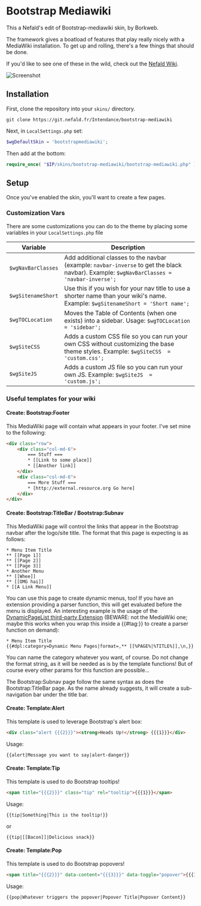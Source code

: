 # Bootstrap Mediawiki


This a Nefald's edit of Bootstrap-mediawiki skin, by Borkweb.

The framework gives a boatload of features that play really nicely with a MediaWiki installation.  To get up and rolling, there's a few things that should be done.

If you'd like to see one of these in the wild, check out the [Nefald Wiki](https://nefald.fr/wiki/).

![Screenshot](https://i.imgur.com/whmcEC8.png)

## Installation
First, clone the repository into your `skins/` directory.

```
git clone https://git.nefald.fr/Intendance/bootstrap-mediawiki
```

Next, in `LocalSettings.php` set:

```php
$wgDefaultSkin = 'bootstrapmediawiki';
```

Then add at the bottom:

```php
require_once( "$IP/skins/bootstrap-mediawiki/bootstrap-mediawiki.php" );
```

## Setup
Once you've enabled the skin, you'll want to create a few pages.

### Customization Vars

There are some customizations you can do to the theme by placing some variables in your `LocalSettings.php` file

Variable | Description
---------|------------
`$wgNavBarClasses` | Add additional classes to the navbar (example: `navbar-inverse` to get the black navbar). Example: `$wgNavBarClasses = 'navbar-inverse';`
`$wgSitenameShort` | Use this if you wish for your nav title to use a shorter name than your wiki's name. Example: `$wgSitenameShort = 'Short name';`
`$wgTOCLocation` | Moves the Table of Contents (when one exists) into a sidebar. Usage: `$wgTOCLocation = 'sidebar';`
`$wgSiteCSS` | Adds a custom CSS file so you can run your own CSS without customizing the base theme styles. Example: `$wgSiteCSS  = 'custom.css';`
`$wgSiteJS` | Adds a custom JS file so you can run your own JS. Example: `$wgSiteJS  = 'custom.js';`

### Useful templates for your wiki

#### Create: Bootstrap:Footer
This MediaWiki page will contain what appears in your footer.  I've set mine to the following:

```html
<div class="row">
	<div class="col-md-6">
		=== Stuff ===
		* [[Link to some place]]
		* [[Another link]]
	</div>
	<div class="col-md-6">
		=== More Stuff ===
		* [http://external.resource.org Go here]
	</div>
</div>
```


#### Create: Bootstrap:TitleBar / Bootstrap:Subnav
This MediaWiki page will control the links that appear in the Bootstrap navbar after the logo/site title.  The format that this page is expecting is as follows:

```
* Menu Item Title
** [[Page 1]]
** [[Page 2]]
** [[Page 3]]
* Another Menu
** [[Whee]]
** [[OMG hai]]
* [[A Link Menu]]
```

You can use this page to create dynamic menus, too! If you have an extension providing a parser function, this will get evaluated before the menu is displayed.
An interesting example is the usage of the [DynamicPageList third-party Extension](http://www.mediawiki.org/wiki/Extension:DynamicPageList_%28third-party%29) (BEWARE: not the MediaWiki one; maybe this works when you wrap this inside a {{#tag:}} to create a parser function on demand):

```
* Menu Item Title
{{#dpl:category=Dynamic Menu Pages|format=,** [[%PAGE%|%TITLE%]],\n,}}
```

You can name the category whatever you want, of course. Do not change the format string, as it will be needed as is by the template functions! But of course every other params for this function are possible...

The Bootstrap:Subnav page follow the same syntax as does the Bootstrap:TitleBar page. As the name already suggests, it will create a sub-navigation bar under the title bar.

#### Create: Template:Alert
This template is used to leverage Bootstrap's alert box:

```html
<div class="alert {{{2}}}"><strong>Heads Up!</strong> {{{1}}}</div>
```

Usage:
```
{{alert|Message you want to say|alert-danger}}
```

#### Create: Template:Tip
This template is used to do Bootstrap tooltips!

```html
<span title="{{{2}}}" class="tip" rel="tooltip">{{{1}}}</span>
```

Usage:

```
{{tip|Something|This is the tooltip!}}
```

or

```
{{tip|[[Bacon]]|Delicious snack}}
```

#### Create: Template:Pop
This template is used to do Bootstrap popovers!

```html
<span title="{{{2}}}" data-content="{{{3}}}" data-toggle="popover">{{{1}}}</span>
```

Usage:

```
{{pop|Whatever triggers the popover|Popover Title|Popover Content}}
```

